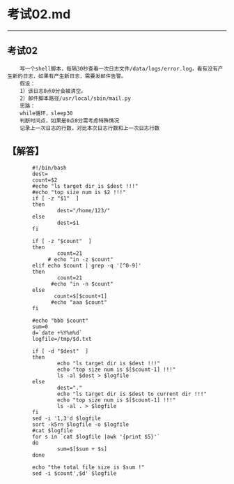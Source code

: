 # 考试02.md  
---  
## 考试02  
        写一个shell脚本，每隔30秒查看一次日志文件/data/logs/error.log，看有没有产生新的日志，如果有产生新日志，需要发邮件告警。  
        假设：  
        1）该日志0点0分会被清空。  
        2）邮件脚本路径/usr/local/sbin/mail.py  
        思路：  
        while循环，sleep30  
        判断时间点，如果是0点0分需考虑特殊情况  
        记录上一次日志的行数，对比本次日志行数和上一次日志行数  
## 【解答】  
```       
        #!/bin/bash    
        dest=    
        count=$2    
        #echo "ls target dir is $dest !!!"  
        #echo "top size num is $2 !!!"  
        if [ -z "$1"  ]  
        then  
                dest="/home/123/"  
        else  
                dest=$1  
        fi  

        if [ -z "$count"  ]  
        then  
                count=21  
             # echo "in -z $count"  
        elif echo $count | grep -q '[^0-9]'  
        then  
                count=21  
              #echo "in -n $count"  
        else  
               count=$[$count+1]  
              #echo "aaa $count"  
        fi  

        #echo "bbb $count"  
        sum=0  
        d=`date +%Y%m%d`  
        logfile=/tmp/$d.txt  

        if [ -d "$dest"  ]  
        then  
                echo "ls target dir is $dest !!!"  
                echo "top size num is $[$count-1] !!!"  
                ls -al $dest > $logfile  
        else  
                dest="."  
                echo "ls target dir is $dest to current dir !!!"  
                echo "top size num is $[$count-1] !!!"  
                ls -al . > $logfile  
        fi  
        sed -i '1,3'd $logfile  
        sort -k5rn $logfile -o $logfile  
        #cat $logfile  
        for s in `cat $logfile |awk '{print $5}'`  
        do  
                sum=$[$sum + $s]  
        done  

        echo "the total file size is $sum !"  
        sed -i $count',$d' $logfile   
```  

